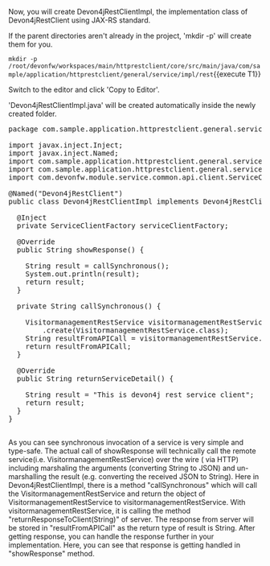Now, you will create Devon4jRestClientImpl, the implementation class of Devon4jRestClient using JAX-RS standard.



If the parent directories aren't already in the project, 'mkdir -p' will create them for you. 

`mkdir -p /root/devonfw/workspaces/main/httprestclient/core/src/main/java/com/sample/application/httprestclient/general/service/impl/rest`{{execute T1}}

Switch to the editor and click 'Copy to Editor'. 

'Devon4jRestClientImpl.java' will be created automatically inside the newly created folder.

<pre class="file" data-filename="devonfw/workspaces/main/httprestclient/core/src/main/java/com/sample/application/httprestclient/general/service/impl/rest/Devon4jRestClientImpl.java">
package com.sample.application.httprestclient.general.service.impl.rest;

import javax.inject.Inject;
import javax.inject.Named;
import com.sample.application.httprestclient.general.service.api.rest.Devon4jRestClient;
import com.sample.application.httprestclient.general.service.api.rest.VisitormanagementRestService;
import com.devonfw.module.service.common.api.client.ServiceClientFactory;

@Named(&#34;Devon4jRestClient&#34;)
public class Devon4jRestClientImpl implements Devon4jRestClient {

  @Inject
  private ServiceClientFactory serviceClientFactory;

  @Override
  public String showResponse() {

    String result = callSynchronous();
    System.out.println(result);
    return result;
  }

  private String callSynchronous() {

    VisitormanagementRestService visitormanagementRestService = this.serviceClientFactory
        .create(VisitormanagementRestService.class);
    String resultFromAPICall = visitormanagementRestService.returnResponseToClient();
    return resultFromAPICall;
  }

  @Override
  public String returnServiceDetail() {

    String result = &#34;This is devon4j rest service client&#34;;
    return result;
  }
}

</pre>

As you can see synchronous invocation of a service is very simple and type-safe. The actual call of showResponse will technically call the remote service(i.e. VisitormanagementRestService) over the wire ( via HTTP) including marshaling the arguments (converting String to JSON) and un-marshalling the result (e.g. converting the received JSON to String).
Here in Devon4jRestClientImpl, there is a method &#34;callSynchronous&#34; which will call the VisitormanagementRestService and return the object of VisitormanagementRestService to visitormanagementRestService.
With visitormanagementRestService, it is calling the method &#34;returnResponseToClient(String)&#34; of server.
The response from server will be stored in &#34;resultFromAPICall&#34; as the return type of result is String.
After getting response, you can handle the response further in your implementation. Here, you can see that response is getting handled in &#34;showResponse&#34; method.
